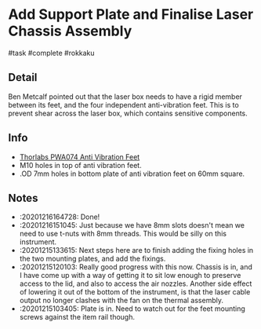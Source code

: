 # Add Support Plate and Finalise Laser Chassis Assembly
#task #complete #rokkaku 

## Detail
Ben Metcalf pointed out that the laser box needs to have a rigid member between its feet, and the four independent anti-vibration feet. This is to prevent shear across the laser box, which contains sensitive components.

## Info
- [Thorlabs PWA074 Anti Vibration Feet](https://www.thorlabs.com/thorproduct.cfm?partnumber=PWA074)
- M10 holes in top of anti vibration feet.
- .OD 7mm holes in bottom plate of anti vibration feet on 60mm square.

## Notes
- :20201216164728: Done!
- :20201216151045: Just because we have 8mm slots doesn't mean we need to use t-nuts with 8mm threads. This would be silly on this instrument.
- :20201215133615: Next steps here are to finish adding the fixing holes in the two mounting plates, and add the fixings.
- :20201215120103: Really good progress with this now. Chassis is in, and I have come up with a way of getting it to sit low enough to preserve access to the lid, and also to access the air nozzles. Another side effect of lowering it out of the bottom of the instrument, is that the laser cable output no longer clashes with the fan on the thermal assembly.
- :20201215103405: Plate is in. Need to watch out for the feet mounting screws against the item rail though.